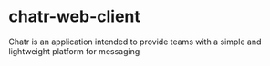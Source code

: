 # chatr-web-client
Chatr is an application intended to provide teams with a simple and lightweight platform for messaging
